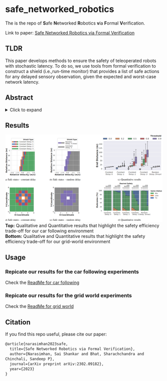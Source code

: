 # safe_networked_robotics
The is the repo of **S**afe **N**etworked **R**obotics **v**ia **F**ormal **V**erification. 

Link to paper: [Safe Networked Robotics via Formal Verification](https://arxiv.org/abs/2302.09182)


## TLDR
This paper develops methods to ensure the safety of teleoperated robots with stochastic latency. To do so, we use tools from formal verification to construct a shield (i.e.,run-time monitor) that provides a list of safe actions for any delayed sensory observation, given the expected and worst-case network latency.

## Abstract
<details>
<summary>Click to expand</summary>
Autonomous robots must utilize rich sensory data to make safe control decisions. To process this data, compute-constrained robots often require assistance from remote computation, or the cloud, that runs compute-intensive deep neural network perception or control models. However, this assistance comes at the cost of a time delay due to network latency, resulting in past observations being used in the cloud to compute the control commands for the present robot state. Such communication delays could potentially lead to the violation of essential safety properties, such as collision avoidance. This paper develops methods to ensure the safety of robots operated over communication networks with stochastic latency. To do so, we use tools from formal verification to construct a shield, i.e., a run-time monitor, that provides a list of safe actions for any delayed sensory observation, given the expected and maximum network latency. Our shield is minimally intrusive and enables networked robots to satisfy key safety constraints, expressed as temporal logic specifications, with desired probability. We demonstrate our approach on a real F1/10th autonomous vehicle that navigates in indoor environments and transmits rich LiDAR sensory data over congested WiFi links.
</details>

## Results
![results](demo_plots/sim_results.png "results")
**Top:** Qualitative and Quantitative results that highlight the safety efficiency trade-off for our car following environment  
**Bottom:** Qualitative and Quantitative results that highlight the safety efficiency trade-off for our grid-world environment  


## Usage

### Repicate our results for the car following experiments

Check the [ReadMe for car following](cruise_control_env/ReadMe.md)

### Repicate our results for the grid world experiments

Check the [ReadMe for grid world](grid_world_env/ReadMe.md)

## Citation
If you find this repo useful, please cite our paper:
```
@article{narasimhan2023safe,
  title={Safe Networked Robotics via Formal Verification},
  author={Narasimhan, Sai Shankar and Bhat, Sharachchandra and Chinchali, Sandeep P},
  journal={arXiv preprint arXiv:2302.09182},
  year={2023}
}
```
